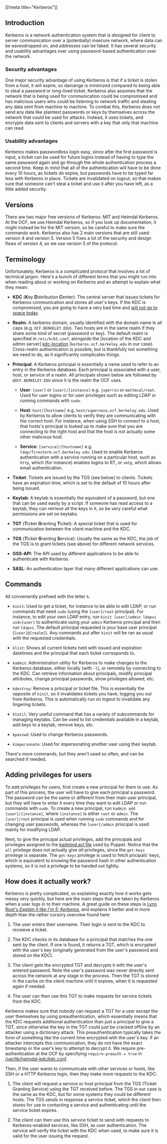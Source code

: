 [[!meta title="Kerberos"]]

## Introduction

Kerberos is a network authentication system that is designed for client to
server communication over a (potentially) insecure network, where data can be
eavesdropped on, and addresses can be faked. It has several security and
usability advantages over using password-based authentication over the network.


### Security advantages

One major security advantage of using Kerberos is that if a ticket is stolen
from a host, it will expire, so damange is minimized compared to being able to
steal a password or long-lived ticket. Kerberos also assumes that the network
that is being used for communication could be compromised and has malicious
users who could be listening to network traffic and stealing any data sent from
machine to machine. To combat this, Kerberos does not send any data like
plaintext passwords or keys by themselves across the network that could be used
for attacks. Instead, it uses tickets, and encrypts data sent to clients and
servers with a key that only that machine can read.


### Usability advantages

Kerberos makes passwordless login easy, since after the first password is
input, a ticket can be used for future logins instead of having to type the
same password again and go through the whole authentication process a second
time. Keep in mind that all of the authentication will have to be done every 10
hours, as tickets do expire, but passwords have to be typed far less with
Kerberos in place. Tickets are invalidated on logout, so that makes sure that
someone can't steal a ticket and use it after you have left, as a little added
security.


## Versions

There are two major free versions of Kerberos: MIT and Heimdal Kerberos. At the
OCF, we use Heimdal Kerberos, so if you look up documentation, it might instead
be for the MIT version, so be careful to make sure the commands work. Kerberos
also has 2 main versions that are still used: version 4 and version 5. Version
5 fixes a lot of the security and design flaws of version 4, so we use version
5 of the protocol.


## Terminology

Unfortunately, Kerberos is a complicated protocol that involves a lot of
technical jargon. Here's a bunch of different terms that you might run into
when reading about or working on Kerberos and an attempt to explain what they
mean:

- **KDC** (**K**ey **D**istribution **C**enter): The central server that issues
  tickets for Kerberos communication and stores all user's keys. If the KDC is
  compromised, you are going to have a very bad time and [will not go to space
  today][xkcd-space].

- **Realm**: A kerberos domain, usually identified with the domain name in all
  caps (e.g. `OCF.BERKELEY.EDU`). Two hosts are in the same realm if they share
  some kind of secret (password or key). The default realm is specified in
  `/etc/krb5.conf`, alongside the [location of the KDC and admin server]
  [kdc-location] (`kerberos.ocf.berkeley.edu` in our case). Cross-realm
  authentication is possible, but is thankfully not something we need to do, as
  it significantly complicates things.

- **Principal**: A Kerberos principal is essentially a name used to refer to an
  entry in the Kerberos database. Each principal is associated with a user,
  host, or service of a realm. All principals shown below are followed by
  `@OCF.BERKELEY.EDU` since it is the realm the OCF uses.

  - **User**: `[user]` or `[user]/[instance]` e.g. `jvperrin` or
    `mattmcal/root`. Used for user logins or for user privileges such as
    editing LDAP or running commands with `sudo`.

  - **Host**: `host/[hostname]` e.g. `host/supernova.ocf.berkeley.edu`. Used by
    Kerberos to allow clients to verify they are communicating with the correct
    host. For instance, when using SSH to connect to a host, that hosts's
    principal is looked up to make sure that you are connecting to the right
    host and that the host is not actually some other malicious host.

  - **Service**: `[service]/[hostname]` e.g. `ldap/firestorm.ocf.berkeley.edu`.
    Used to enable Kerberos authentication with a service running on a
    particular host, such as `http`, which (for instance) enables logins to RT,
    or `smtp`, which allows email authentication.

- **Ticket**: Tickets are issued by the TGS (see below) to clients. Tickets
  have an expiration time, which is set to the default of 10 hours after being
  issued.

- **Keytab**: A keytab is essentially the equivalent of a password, but one
  that can be used easily by a script. If someone has read access to a keytab,
  they can retrieve all the keys in it, so be very careful what permissions are
  set on keytabs.

- **TGT** (**T**icket **G**ranting **T**icket): A special ticket that is used
  for communication between the client machine and the KDC.

- **TGS** (**T**icket **G**ranting **S**ervice): Usually the same as the KDC,
  the job of the TGS is to grant tickets (see above) for different network
  services.

- **GSS-API**: The API used by different applications to be able to
  authenticate with Kerberos.

- **SASL**: An authentication layer that many different applications can use.

[xkcd-space]: https://xkcd.com/1133/
[kdc-location]: https://github.com/ocf/puppet/blob/master/modules/ocf/files/auth/krb5.conf#L27


## Commands

All conveniently prefixed with the letter `k`.

- `kinit`: Used to get a ticket, for instance to be able to edit LDAP, or run
  commands that need `sudo` (using the `[user]/root` principal). For instance,
  to edit your own LDAP entry, run `kinit [user]/admin ldapvi uid=[user]` to
  authenticate using your `admin` Kerberos principal and then run `ldapvi`. The
  default principal requested is your base user principal (`[user]@[realm]`).
  Any commands put after `kinit` will be ran as usual with the requested
  credentials.

- `klist`: Shows all current tickets held with issued and expiration datetimes
  and the principal that each ticket corresponds to.

- `kadmin`: Administration utility for Kerberos to make changes to the Kerberos
  database, either locally (with `-l`), or remotely by connecting to the KDC.
  Can retrieve information about principals, modify principal attributes, change
  principal passwords, show privileges allowed, etc.

- `kdestroy`: Remove a principal or ticket file. This is essentially the
  opposite of `kinit`, so it invalidates tickets you have, logging you out from
  Kerberos. This is automatically run on logout to invalidate any lingering
  tickets.

- `ktutil`: Very useful command that has a variety of subcommands for managing
  keytabs. Can be used to list credentials available in a keytab, add keys to a
  keytab, remove keys, etc.

- `kpasswd`: Used to change Kerberos passwords.

- `kimpersonate`: Used for impersonating another user using their keytab.

There's more commands, but they aren't used so often, and can be searched if
needed.


## Adding privileges for users

To add privileges for users, first create a new principal for them to use. As
part of this process, the user will have to give each principal a password. The
password can be the same or different from their main user principal, but they
will have to enter it every time they want to edit LDAP or run commands with
`sudo`. To create a new principal, run `kadmin add [user]/[instance]`, where
`[instance]` is either `root` or `admin`. The `[user]/root` principal is used
when running `sudo` commands and for changing user passwords, whereas the
`[user]/admin` principal is used mainly for modifying LDAP.

Next, to give the principal actual privileges, add the principals and
privileges assigned to the [kadmind.acl file][2] used by Puppet. Notice that
the `all` privilege does not actually give *all* privileges, since the
`get-keys` privilege is separate.  The `get-keys` privilege is used to fetch
pricipals' keys, which is equivalent to knowing the password hash in other
authentication systems, so it is not a privilege to be handed out lightly.

[2]: https://github.com/ocf/puppet/blob/master/modules/ocf_kerberos/files/kadmind.acl


## How does it actually work?

Kerberos is pretty complicated, so explaining exactly how it works gets messy
very quickly, but here are the main steps that are taken by Kerberos when a
user logs in to their machine. A great guide on these steps is [Lynn Root's
_Explain it like I'm 5: Kerberos_][eli5], and explains it better and in more
depth than the rather cursory overview found here:

1. The user enters their username. Their login is sent to the KDC to receieve a
   ticket.

2. The KDC checks in its database for a principal that matches the one sent by
   the client. If one is found, it returns a TGT, which is encrypted with the
   user's key (originally generated from the user's password and stored on the
   KDC).

3. The client gets the encrypted TGT and decrypts it with the user's entered
   password. Note the user's password was never directly sent across the network
   at any stage in the process. Then the TGT is stored in the cache on the
   client machine until it expires, when it is requested again if needed.

4. The user can then use this TGT to make requests for service tickets from the
   KDC.

Kerberos makes sure that nobody can request a TGT for a user except the user
themselves by using preauthentication, which essentially means that the KDC
requests additional authentication than just a principal to give a TGT, since
otherwise the key in the TGT could just be cracked offline by an attacker using
a dictionary attack. This preauthentication typically takes the form of
something like the current time encrypted with the user's key. If an attacker
intercepts this communication, they do not have the exact timestamp or the
user's key to attempt to decrypt it. We require pre-authentication at the OCF
by specifying `require-preauth = true` in [/var/lib/heimdal-kdc/kdc.conf][kdc].

Then, if the user wants to communicate with other services or hosts, like SSH
or a HTTP Kerberos login, then they make more requests to the KDC:

1. The client will request a service or host principal from the TGS (Ticket
   Granting Service) using the TGT received before. The TGS in our case is the
   same as the KDC, but for some systems they could be different hosts. The TGS
   sends in response a service ticket, which the client then stores for use in
   contacting a service and authenticating until the service ticket expires.

2. The client can then use this service ticket to send with requests to
   Kerberos-enabled services, like SSH, as user authentication. The service will
   verify the ticket with the KDC when used, to make sure it is valid for the
   user issuing the request.

[eli5]: http://www.roguelynn.com/words/explain-like-im-5-kerberos/
[kdc]: https://github.com/ocf/puppet/blob/master/modules/ocf_kerberos/files/kdc.conf#L13
